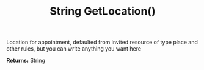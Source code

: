﻿---
uid: crmscript_ref_NSAppointment_GetLocation
title: String GetLocation()
intellisense: NSAppointment.GetLocation
keywords: NSAppointment, GetLocation
so.topic: reference
---

Location for appointment, defaulted from invited resource of type place and other rules, but you can write anything you want here

**Returns:** String


